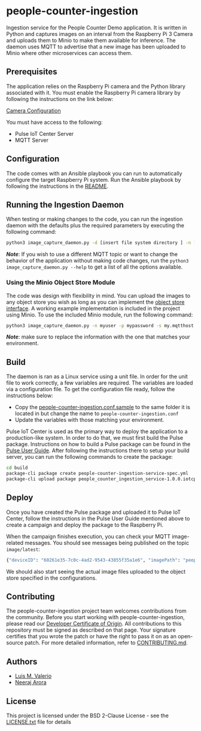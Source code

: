 # people-counter-ingestion

Ingestion service for the People Counter Demo application. It is written in Python and captures images on an interval from the Raspberry Pi 3 Camera and uploads them to Minio to make them available for inference. The daemon uses MQTT to advertise that a new image has been uploaded to Minio where other microservices can access them.

## Prerequisites

The application relies on the Raspberry Pi camera and the Python library associated with it. You must enable the Raspberry Pi camera library by following the instructions on the link below:

[Camera Configuration](https://www.raspberrypi.org/documentation/configuration/camera.md)

You must have access to the following:

* Pulse IoT Center Server
* MQTT Server

## Configuration

The code comes with an Ansible playbook you can run to automatically configure the target Raspberry Pi system. Run the Ansible playbook by following the instructions in the [README](configure/ansible-role-image-ingestion-service/README.md).

## Running the Ingestion Daemon

When testing or making changes to the code, you can run the ingestion daemon with the defaults plus the required parameters by executing the following command:

```bash
python3 image_capture_daemon.py -d [insert file system directory ] -n [insert MQTT user] -p [insert MQTT password] -s [insert MQTT host] -e [insert MQTT port] -v [insert Pulse IoT Center UUID for the device] -b [object store module arguments]
```

***Note***: If you wish to use a different MQTT topic or want to change the behavior of the application without making code changes, run the `python3 image_capture_daemon.py --help` to get a list of all the options available.

### Using the Minio Object Store Module

The code was design with flexibility in mind. You can upload the images to any object store you wish as long as you can implement the [object store interface](object_store/object_store.py). A working example implementation is included in the project using Minio. To use the included Minio module, run the following command:

```bash
python3 image_capture_daemon.py -n myuser -p mypassword -s my.mqtthost.com -e 18809 -v mydeviceid -b '{"host": "my-minio-host:9000", "accessKey": "mykey", "secretKey": "mysecret", "bucketName": "people-counter-images", "httpsEnabled": false}'
```

***Note***: make sure to replace the information with the one that matches your environment.

## Build

The daemon is ran as a Linux service using a unit file. In order for the unit file to work correctly, a few variables are required. The variables are loaded via a configuration file. To get the configuration file ready, follow the instructions below:

* Copy the [people-counter-ingestion.conf.sample](people-counter-ingestion.conf.sample) to the same folder it is located in but change the name to `people-counter-ingestion.conf`
* Update the variables with those matching your environment.

Pulse IoT Center is used as the primary way to deploy the application to a production-like system. In order to do that, we must first build the Pulse package. Instructions on how to build a Pulse package can be found in the [Pulse User Guide](https://docs.vmware.com/en/VMware-Pulse-IoT-Center/2019.11/iotc-user-guide.pdf). After following the instructions there to setup your build server, you can run the following commands to create the package:

```bash
cd build
package-cli package create people-counter-ingestion-service-spec.yml
package-cli upload package people_counter_ingestion_service-1.0.0.iotcp https://insert-pulse-hostname
```

## Deploy

Once you have created the Pulse package and uploaded it to Pulse IoT Center, follow the instructions in the Pulse User Guide mentioned above to create a campaign and deploy the package to the Raspberry Pi.

When the campaign finishes execution, you can check your MQTT image-related messages. You should see messages being published on the topic `image/latest`:

```bash
{"deviceID": "60261e35-7c0c-4ad2-9543-43855f35a1e6", "imagePath": "people-counter-images/image2019-12-03-23-43-57.jpg", "creationTimestamp": 1575416638.74405}
```

We should also start seeing the actual image files uploaded to the object store specified in the configurations.

## Contributing

The people-counter-ingestion project team welcomes contributions from the community. Before you start working with people-counter-ingestion, please
read our [Developer Certificate of Origin](https://cla.vmware.com/dco). All contributions to this repository must be
signed as described on that page. Your signature certifies that you wrote the patch or have the right to pass it on
as an open-source patch. For more detailed information, refer to [CONTRIBUTING.md](CONTRIBUTING.md).

## Authors

* [Luis M. Valerio](https://github.com/lvalerio)
* [Neeraj Arora](https://github.com/nearora)

## License

This project is licensed under the BSD 2-Clause License - see the [LICENSE.txt](LICENSE.txt) file for details
